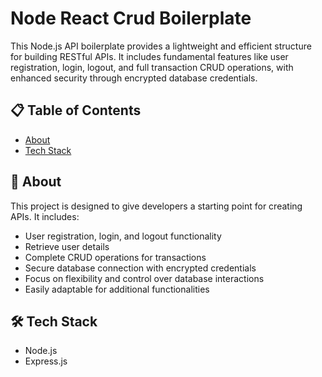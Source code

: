 # Node React Crud Boilerplate

This Node.js API boilerplate provides a lightweight and efficient structure for building RESTful APIs. It includes fundamental features like user registration, login, logout, and full transaction CRUD operations, with enhanced security through encrypted database credentials.

## 📋 Table of Contents

- [About](#user-content-beginner-about)
- [Tech Stack](#user-content-️-tech-stack)

##  :beginner: About

This project is designed to give developers a starting point for creating APIs. It includes:

- User registration, login, and logout functionality
- Retrieve user details
- Complete CRUD operations for transactions
- Secure database connection with encrypted credentials
- Focus on flexibility and control over database interactions
- Easily adaptable for additional functionalities

## 🛠️ Tech Stack

- Node.js
- Express.js
